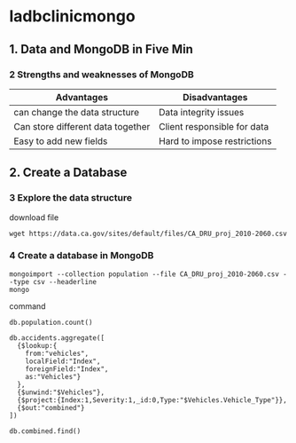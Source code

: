 # ladbclinicmongo
## 1. Data and MongoDB in Five Min
### 2 Strengths and weaknesses of MongoDB
|Advantages|Disadvantages|
|---|---|
|can change the data structure|Data integrity issues|
|Can store different data together|Client responsible for data|
|Easy to add new fields|Hard to impose restrictions|

## 2. Create a Database
### 3 Explore the data structure
download file
```
wget https://data.ca.gov/sites/default/files/CA_DRU_proj_2010-2060.csv
```
### 4 Create a database in MongoDB
```
mongoimport --collection population --file CA_DRU_proj_2010-2060.csv --type csv --headerline
mongo
```
command
```
db.population.count()
```

```
db.accidents.aggregate([
  {$lookup:{
    from:"vehicles",
    localField:"Index",
    foreignField:"Index",
    as:"Vehicles"}
  },
  {$unwind:"$Vehicles"},
  {$project:{Index:1,Severity:1,_id:0,Type:"$Vehicles.Vehicle_Type"}},
  {$out:"combined"}
])
```
```
db.combined.find()
```
